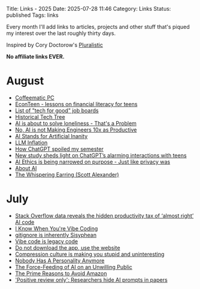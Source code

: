 Title: Links - 2025
Date: 2025-07-28 11:46
Category: Links
Status: published
Tags: links

Every month I'll add links to articles, projects and other stuff that's piqued my interest over the last roughly thirty days. 

Inspired by Cory Doctorow's [Pluralistic](https://pluralistic.net/) 

**No affiliate links EVER.**

# August 
- [Coffeematic PC](https://www.dougmacdowell.com/coffeematic-pc.html)
- [EconTeen - lessons on financial literacy for teens](https://econteen.com/)
- [List of "tech for good" job boards](https://evanhahn.com/list-of-tech-for-good-job-boards/)
- [Historical Tech Tree](https://www.historicaltechtree.com/)
- [AI is about to solve loneliness - That's a Problem](https://www.newyorker.com/magazine/2025/07/21/ai-is-about-to-solve-loneliness-thats-a-problem)
- [No, AI is not Making Engineers 10x as Productive](https://colton.dev/blog/curing-your-ai-10x-engineer-imposter-syndrome/)
- [AI Stands for Artificial Inanity](https://lambdaland.org/posts/2025-08-04_artifical_inanity/)
- [LLM Inflation](https://tratt.net/laurie/blog/2025/llm_inflation.html)
- [How ChatGPT spoiled my semester](https://benborgers.com/chatgpt-semester)
- [New study sheds light on ChatGPT’s alarming interactions with teens](https://apnews.com/article/chatgpt-study-harmful-advice-teens-c569cddf28f1f33b36c692428c2191d4)
- [AI Ethics is being narrowed on purpose - Just like privacy was](https://nimishg.substack.com/p/ai-ethics-is-being-narrowed-on-purpose)
- [About AI](https://priver.dev/blog/ai/about-ai/)
- [The Whispering Earring (Scott Alexander)](https://croissanthology.com/earring)

# July
- [Stack Overflow data reveals the hidden productivity tax of ‘almost right’ AI code](https://venturebeat.com/ai/stack-overflow-data-reveals-the-hidden-productivity-tax-of-almost-right-ai-code/)
- [I Know When You're Vibe Coding](https://alexkondov.com/i-know-when-youre-vibe-coding/)
- [gitignore is inherently Sisyphean](https://rgbcu.be/blog/gitignore/)
- [Vibe code is legacy code](https://blog.val.town/vibe-code)
- [Do not download the app, use the website](https://idiallo.com/blog/dont-download-apps)
- [Compression culture is making you stupid and uninteresting](https://maalvika.substack.com/p/compression-culture-is-making-you)
- [Nobody Has A Personality Anymore](https://www.freyaindia.co.uk/p/nobody-has-a-personality-anymore)
- [The Force-Feeding of AI on an Unwilling Public](https://www.honest-broker.com/p/the-force-feeding-of-ai-on-an-unwilling)
- [The Prime Reasons to Avoid Amazon](https://blog.thenewoil.org/the-prime-reasons-to-avoid-amazon)
- ['Positive review only': Researchers hide AI prompts in papers](https://asia.nikkei.com/Business/Technology/Artificial-intelligence/Positive-review-only-Researchers-hide-AI-prompts-in-papers)